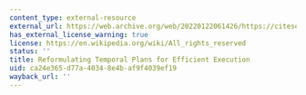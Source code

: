 ```yaml
---
content_type: external-resource
external_url: https://web.archive.org/web/20220122061426/https://citeseerx.ist.psu.edu/viewdoc/summary?doi=10.1.1.56.8035
has_external_license_warning: true
license: https://en.wikipedia.org/wiki/All_rights_reserved
status: ''
title: Reformulating Temporal Plans for Efficient Execution
uid: ca24e365-d77a-4034-8e4b-af9f4039ef19
wayback_url: ''
---
```

